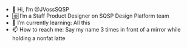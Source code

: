 - 👋 Hi, I’m @JVossSQSP
- 🆔 I’m a Staff Product Designer on SQSP Design Platform team
- 📖 I’m currently learning: All this
- 📫 How to reach me: Say my name 3 times in front of a mirror while holding a nonfat latte

<!---
JVossSQSP/JVossSQSP is a ✨ special ✨ repository because its `README.md` (this file) appears on your GitHub profile.
You can click the Preview link to take a look at your changes.
--->
